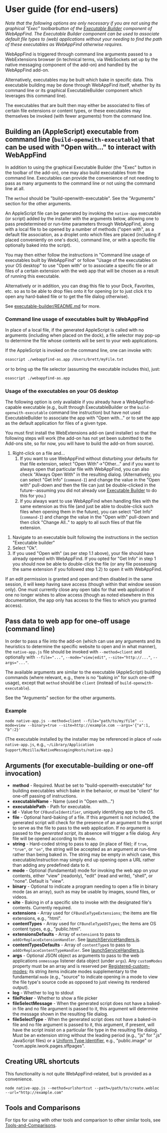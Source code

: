 # User guide (for end-users)

*Note that the following options are only necessary if you are not using
the graphical "Exec" toolbarbutton of the [Executable Builder](../executable-builder/README.md)
component of WebAppFind. The Executable Builder component can be used
to associate default file types to (web) applications without your needing
to find the path of these executables as WebAppFind otherwise requires.*

WebAppFind is triggered through command line arguments passed to a
WebExtensions browser (in technical terms, via WebSockets set up by the
native messaging component of the add-on) and handled by the WebAppFind
add-on.

Alternatively, executables may be built which bake in specific data.
This executable building may be done through WebAppFind
itself, whether by its command line or its graphical ExecutableBuilder
component which leverages this command line).

The executables that are built then may either be associated to files
of certain file extensions or content types, or these executables may
themselves be invoked (with fewer arguments) from the command line.

## Building an (AppleScript) executable from command line (`build-openwith-executable`) that can be used with "Open with..." to interact with WebAppFind

In addition to using the graphical Executable Builder (the "Exec" button
in the toolbar of the add-on), one may also build executables from the
command line. Executables can provide the convenience of not needing to
pass as many arguments to the command line or not using the command line
at all.

The `method` should be "build-openwith-executable". See the "Arguments"
section for the other arguments.

An AppleScript file can be generated by invoking the `native-app`
executable (or script) added by the installer with the arguments below,
allowing one to pass predetermined or run-time parameters through
WebAppFind, along with a local file to be opened by a number of methods
("open with", as a default file association, as a droplet onto which files
are placed (including if placed conveniently on one's dock), command line,
or with a specific file optionally baked into the script).

You may then either follow the instructions in
"Command line usage of executables built by WebAppFind" or follow
"Usage of the executables on your OS desktop"
to use "Open with" or to associate a specific file or all files of a
certain extension with the web app that will be chosen as a result of
running this executable.

Alternatively or in addition, you can drag this file to your Dock,
Favorites, etc. so as to be able to drop files onto it for opening
(or to just click it to open any hard-baked file or to get the file
dialog otherwise).

See [executable-builder/README.md](../executable-builder/README.md) for more.

### Command line usage of executables built by WebAppFind

In place of a local file, if the generated AppleScript is called with
no arguments (including when placed on the dock), a file selector may
pop-up to determine the file whose contents will be sent to your web
applications.

If the AppleScript is invoked on the command line, one can invoke with:

<!--
```bash
open ./webappfind-as.app --args /Users/brett/myFile.txt
```
-->
```bash
osascript ./webappfind-as.app /Users/brett/myFile.txt
```

or to bring up the file selector (assuming the executable includes
this), just:
<!--
```bash
open ./webappfind-as.app
```
-->
```bash
osascript ./webappfind-as.app
```

### Usage of the executables on your OS desktop

The following option is only available if you already have a
WebAppFind-capable executable (e.g., built through ExecutableBuilder or the `build-openwith-executable` command line instruction)
but have not used ExecutableBuilder to associate the app with
"Open with..." or to set the app as the
default application for files of a given type.

You must first install the WebExtensions add-on (and installer) so that
the following steps will work (the add-on has not yet been submitted
to the Add-ons site, so for now, you will have to build the add-on
from source).

1. Right-click on a file and...
    1. If you want to use WebAppFind without disturbing your defaults
        for that file extension, select "Open With"->"Other..." and
        if you want to always open that particular file with WebAppFind,
        you can also check "Always Open With" in the resulting dialog.
        (Alternatively, you can select "Get Info" (`command-I`) and change
        the value in the "Open with" pull-down and then the file can just
        be double-clicked in the future--assuming you did not already use
        [Executable Builder](../executable-builder/README.md) to do this for you.)
        <!--
        Note: on Windows, when available again, the following instructions can be used:

        select "Open with"->"Choose default program..." if present (or if
        not present, open the file and choose "Select a program
        from a list of installed programs") and then make sure "Always use
        the selected program to open this kind of file" is not checked.
        -->
    1. If you always want to use WebAppFind when handling files with the same
        extension as this file (and just be able to double-click such files
        when opening them in the future), you can select "Get Info"
        (`command-I`) and change the value in the "Open with" pull-down and
        then click "Change All.." to apply to all such files of that file
        extension.
        <!--
        TODO: on Windows, when available again, the following instructions can be used:

        click "Properties", then click "Change..." next to
        "Opens with:" in the General tab of the dialog.
        -->
<!--
TODO: on Windows, when available again, the following instructions can be used:
1. Click "Browse".
-->
1. Navigate to an executable built following the instructions in the section
    "Executable builder" <!-- (Or, if
    you prefer, you can use one of the pre-built binaries includes in the `bin`
    folder of this repository, though see the above-mentioned section anyways
    on the differences of functionality in those binaries).-->
1. Select "Ok".
1. If you used "Open with" (as per step 1.1 above), your file should have
    already opened with WebAppFind. If you opted for "Get Info" in step 1
    <!-- TODO: On Windows, once implemented "Properties" -->
    you should now be able to double-click the file (or any file possessing
    the same extension if you followed step 1.2) to open it with WebAppFind.

If an edit permission is granted <!-- (`web+local` protocol) is enabled -->
and open and then disabled in
the same session, it will keep having save access (though within that
window session only). One must currently close any open tabs for that
web application if one no longer wishes to allow access (though as noted
elsewhere in this documentation, the app only has access to the files to
which you granted access).

## Pass data to web app for one-off usage (command line)

In order to pass a file into the add-on (which can use any arguments and its
heuristics to determine the specific website to open and in what manner),
the `native-app.js` file should be invoked with `--method=client` and
optionally with
`--file="..."`, `--mode="view|edit"`, `--site="http://..."`, `--args="..."`.

The available arguments are similar to the executable (AppleScript)
building commands (where relevant, e.g., there is no "baking in" for such
one-off usage), except that `method` should be `client`
(instead of `build-openwith-executable`).

See the "Arguments" section for the other arguments.

### Example

```
node native-app.js --method=client --file="path/to/my/file" --mode=view --binary=true --site=http://example.com --args='{"a":1, "b":2}'
```

(The executable installed by the installer may be referenced in place
of `node native-app.js`, e.g., `~/Library/Application Support/Mozilla/NativeMessagingHosts/native-app`.)

## Arguments (for executable-building or one-off invocation)

- **method** - Required. Must be set to "build-openwith-executable" for building
    executables which bake in the behavior, or must be "client" for one-off passing
    of instructions.
- **executableName** - Name (used in "Open with...")
- **executablePath** - Path for executable.
- **id** - Value for `CFBundleIdentifier`, uniquely identifying app to the OS.
- **file** - Optional hard-baking of a file. If this argument is not included,
    the generated script will check for the presence of an argument to the
    script to serve as the file to pass to the web application. If no argument
    is passed to the *generated script*, its absence will trigger a file
    dialog. Any file will be opened according to the `mode`.
- **string** - Hard-coded string to pass to app (in place of file); if `true`,
    `"true"`, or `"on"`, the string will be accepted as an argument at run-time
    rather than being baked in. The string may be empty in which case,
    this executable/instruction may simply end up opening open a URL rather than
    adding any predefined data to it.
- **mode** - Optional (fundamental) mode for invoking the web app on your
    contents, either "view" (readonly), "edit" (read and write), "shell", or
    "none". Default is "view".
- **binary** - Optional to indicate a program needing to open a file in
    binary mode (as an array), such as may be usable by images,
    sound files, or videos.
    <!--
    Todo: Re-enable when restoring filetypes.json
    The `filetypes.json` file can be used to force "binary" or not for
    the respective view or edit mode.
    -->
- **site** - Baking in of a specific site to invoke with the
    designated file's contents. Currently required. <!--
    Todo: Re-enable following when restoring filetypes.json (and mention `site` only optional)
    Will check for local `filetypes.json`
    otherwise. -->
- **extensions** - Array used for `CFBundleTypeExtensions`; the items are file extensions, e.g., "html".
- **contentTypes** - Array used for `CFBundleTypeOSTypes`; the items are OS content types, e.g., "public.html".
- **extensionsDefaults** - Array of `extension`s to pass to `addOrReplaceExtensionHandler`. See [launchServiceHandlers.js](../launchServiceHandlers.js).
- **contentTypesDefaults** - Array of `contentType`s to pass to `addOrReplaceContentTypeHandler`. See [launchServiceHandlers.js](../launchServiceHandlers.js).
- **args** - Optional JSON object as arguments to pass to the
    web applications `onmessage` listener data object (under `args`).
    Any `customModes` property must be an array and is reserved per [Registered-custom-modes](./Registered-custom-modes.md); its string
    items indicate modes supplementary to the fundamental `mode`
    (e.g., "source" to indicate opening in a mode to view the file type's
    source code as opposed to just viewing its rendered output).
- **log** - Whether to log to stdout
- **filePicker** - Whether to show a file picker
- **fileSelectMessage** - When the generated script does not have a baked-in
    file and no file argument is passed to it, this argument will determine
    the message shown in the resulting file dialog.
- **fileSelectType** - When the generated script does not have a baked-in file
    and no file argument is passed to it, this argument, if present, will have
    the script insist on a particular file type in the resulting file dialog.
    Must be an extension string without the leading period (e.g., "js" for
    ".js" JavaScript files) or a
    [Uniform Type Identifier](https://en.wikipedia.org/wiki/Uniform_Type_Identifier),
    e.g., "public.image" or "com.apple.iwork.pages.sffpages".

<!--
Todo: Re-enable when restoring filetypes.json
## `filetypes.json`

For an explanation of the `filetypes.json` format (e.g., if you wish to tweak
it as a user), see the [Developer-Guide](./Developer-Guide.md).
-->

## Creating URL shortcuts

This functionality is not quite WebAppFind-related, but is provided
as a convenience.

```
node native-app.js --method=urlshortcut --path=/path/to/create.webloc --url="http://example.com"
```

<!--
NOTE: This is not currently working due to restrictions with
[browserAction.openPopup](https://developer.mozilla.org/en-US/Add-ons/WebExtensions/API/browserAction/openPopup);
it requires a user action to activate

Once the add-on is installed, the following can be used in calls to
browser in addition to browser's own flags.

- `node native-app.js --method=execbuildopen` - Open the Executable Builder dialog.

It is hoped that additional command line options will be added which
can cover the entire range of functionality available in the UI.
-->

## Tools and Comparisons

For tips for using with other tools and comparison to other similar tools,
see [Tools-and-Comparisons](./Tools-and-Comparisons.md).
